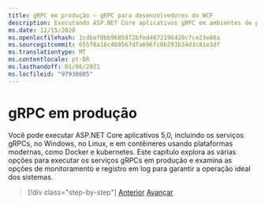 ```yaml
---
title: gRPC em produção – gRPC para desenvolvedores do WCF
description: Executando ASP.NET Core aplicativos gRPC em ambientes de produção
ms.date: 12/15/2020
ms.openlocfilehash: 1cdbaf0bb9685972bfed4672196420c7ce23e00a
ms.sourcegitcommit: 655f8a16c488567dfa696fc0b293b34d3c81e3df
ms.translationtype: MT
ms.contentlocale: pt-BR
ms.lasthandoff: 01/06/2021
ms.locfileid: "97938605"
---
```

# <a name="grpc-in-production"></a>gRPC em produção

Você pode executar ASP.NET Core aplicativos 5,0, incluindo os serviços gRPCs, no Windows, no Linux, e em contêineres usando plataformas modernas, como Docker e kubernetes. Este capítulo explora as várias opções para executar os serviços gRPCs em produção e examina as opções de monitoramento e registro em log para garantir a operação ideal dos sistemas.

>[!div class="step-by-step"]
>[Anterior](encryption.md) 
> [Avançar](self-hosted.md)
